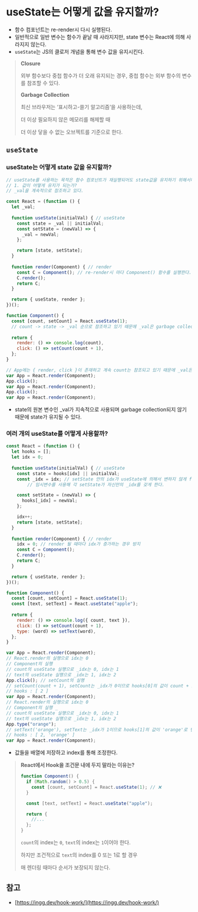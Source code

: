 # useState는 어떻게 값을 유지할까? 

- 함수 컴포넌트는 re-render시 다시 실행된다.
- 일반적으로 일반 변수는 함수가 끝날 때 사라지지만, state 변수는 React에 의해 사라지지 않는다.
- `useState`는 JS의 클로저 개념을 통해 변수 값을 유지시킨다.

> **Closure**
> 
> 
> 외부 함수보다 중첩 함수가 더 오래 유지되는 경우, 중첩 함수는 외부 함수의 변수를 참조할 수 있다. 
> 
> **Garbage Collection**
> 
> 최신 브라우저는 ‘표시하고-쓸기 알고리즘’을 사용하는데, 
> 
> 더 이상 필요하지 않은 메모리를 해제할 때  
> 
> 더 이상 닿을 수 없는 오브젝트를 기준으로 한다. 
> 

## `useState`

### useState는 어떻게 state 값을 유지할까?

```jsx
// useState를 사용하는 목적은 함수 컴포넌트가 재실행되어도 state값을 유지하기 위해서다. 
// 1. 값이 어떻게 유지가 되는가?
// _val을 계속적으로 참조하고 있다. 

const React = (function () {
  let _val;
      
  function useState(initialVal) { // useState
    const state = _val || initialVal;
    const setState = (newVal) => {
      _val = newVal;
    };

    return [state, setState];
  }
  
  function render(Component) { // render 
    const C = Component(); // re-render시 마다 Component() 함수를 실행한다. 
    C.render();
    return C;
  }

  return { useState, render };
})();

function Component() {
  const [count, setCount] = React.useState(1);
  // count -> state -> _val 순으로 참조하고 있기 때문에 _val은 garbage collection되지 않는다. 
  
  return {
    render: () => console.log(count),
    click: () => setCount(count + 1),
  };
}

// App에는 { render, click }이 존재하고 계속 count는 참조되고 있기 때문에 _val은 garbage collection되지 않는다. 
var App = React.render(Component);
App.click();
var App = React.render(Component); 
App.click();
var App = React.render(Component);
```

- state의 원본 변수인 _val가 지속적으로 사용되며 garbage collection되지 않기 때문에 state가 유지될 수 있다.

### 여러 개의 useState를 어떻게 사용할까?

```jsx
const React = (function () {
  let hooks = [];
  let idx = 0;
      
  function useState(initialVal) { // useState
    const state = hooks[idx] || initialVal;
    const _idx = idx; // setState 안의 idx가 useState에 의해서 변하지 않게 freeze한다.
		// 임시변수를 사용해 각 setState가 자신만의 _idx를 갖게 한다. 

    const setState = (newVal) => {
      hooks[_idx] = newVal; 
    };

    idx++;
    return [state, setState];
  }
  
  function render(Component) { // render 
    idx = 0; // render 될 때마다 idx가 증가하는 경우 방지 
    const C = Component(); 
    C.render();
    return C;
  }

  return { useState, render };
})();

function Component() {
  const [count, setCount] = React.useState(1);
  const [text, setText] = React.useState("apple");
  
  return {
    render: () => console.log({ count, text }),
    click: () => setCount(count + 1),
    type: (word) => setText(word),
  };
}

var App = React.render(Component); 
// React.render의 실행으로 idx는 0
// Component의 실행 
// count의 useState 실행으로 _idx는 0, idx는 1
// text의 useState 실행으로 _idx는 1, idx는 2 
App.click(); // setCount의 실행 
// setCount(count + 1), setCount는 _idx가 0이므로 hooks[0]의 값이 count + 1로 변경된다. 
// hooks : [ 2 ]
var App = React.render(Component); 
// React.render의 실행으로 idx는 0
// Component의 실행 _
// count의 useState 실행으로 _idx는 0, idx는 1
// text의 useState 실행으로 _idx는 1, idx는 2 
App.type("orange");
// setText('orange'), setText는 _idx가 1이므로 hooks[1]의 값이 'orange'로 변경된다. 
// hooks : [ 2, 'orange' ]
var App = React.render(Component);
```

- 값들을 배열에 저장하고 index를 통해 조정한다.

> **React에서 Hook을 조건문 내에 두지 말라는 이유는?**
> 
> 
> ```jsx
> function Component() {
>   if (Math.random() > 0.5) {
>     const [count, setCount] = React.useState(1); // ❌
>   }
> 
>   const [text, setText] = React.useState("apple");
> 
>   return {
>     //...
>   };
> }
> ```
> 
> `count`의 index는 `0`, `text`의 index는 `1`이어야 한다. 
> 
> 하지만 조건적으로 `text`의 index를 0 또는 1로 할 경우 
> 
> 매 렌더링 때마다 순서가 보장되지 않는다. 
> 

## 참고

- [https://ingg.dev/hook-work/](https://ingg.dev/hook-work/)
